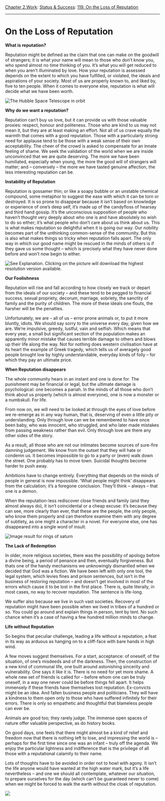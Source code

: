 [Chapter 2.Work](https://www.theschooloflife.com/thebookoflife/category/work/): [Status & Success](https://www.theschooloflife.com/thebookoflife/category/work/status-and-success/): [119. On the Loss of Reputation](https://www.theschooloflife.com/thebookoflife/on-the-loss-of-reputation/)

* * *

# On the Loss of Reputation

**What is reputation?**

Reputation might be defined as the claim that one can make on the goodwill of strangers; it is what your name will mean to those who don’t know you, who spend almost no time thinking of you. It’s what you will get reduced to when you aren’t illuminated by love. How your reputation is assessed depends on the extent to which you have fulfilled, or violated, the ideals and aspirations of your society. Most of us are properly known to, and liked by, five to ten people. When it comes to everyone else, reputation is what will decide what we have been worth.

![The Hubble Space Telescope in orbit](https://cdn.spacetelescope.org/archives/images/thumb700x/hubble_earth_sp01.jpg)

**Why do we want a reputation?**

Reputation can’t buy us love, but it can provide us with those valuable proxies: respect, honour and politeness. Those who are kind to us may not mean it, but they are at least making an effort. Not all of us crave equally the warmth that comes with a good reputation. Those with a particularly strong need for applause tend to be those with a weak sense of their own acceptability. The cheer of the crowd is asked to compensate for an innate feeling of shame. We seek the validation of the world when we are inside unconvinced that we are quite deserving. The more we have been humiliated, especially when young, the more the good will of strangers will matter; and – conversely – the more we have tasted genuine affection, the less interesting reputation can be.

**Instability of Reputation**

Reputation is gossamer thin; or like a soapy bubble or an unstable chemical compound, some metaphor to suggest the ease with which it can be torn or destroyed. It is so prone to disappear because it isn’t based on knowledge or experience of one’s deep self, it’s made up of the candyfloss of hearsay and third hand gossip. It’s the unconscious supposition of people who haven’t thought very deeply about who one is and have absolutely no wish to do so either; it’s what people who don’t care about us think about us. This is what makes reputation so delightful when it is going our way. Our nobility becomes part of the unthinking common-sense of the community. But this is also what makes things so tricky when reputation falls apart. The only way in which our good name might be rescued in the minds of others is if they gave us some thought – which is precisely what they have never done before and won’t now begin to either.

![See Explanation. Clicking on the picture will download the highest resolution version available.](https://apod.nasa.gov/apod/image/1810/NGC1672_Hubble_1080.jpg)

**Our Foolishness**

Reputation will rise and fall according to how closely we track or depart from the ideals of our society – and these tend to be pegged to financial success, sexual propriety, decorum, marriage, sobriety, the sanctity of family and the purity of children. The more of these ideals one flouts, the harsher will be the penalties.

Unfortunately, we are – all of us – error prone animals or, to put it more bluntly, idiots. We should say sorry to the universe every day, given how we are. We’re impulsive, greedy, lustful, vain and selfish. Which means that every year, a small but significant section of the population makes an apparently minor mistake that causes terrible damage to others and blows up their life along the way. Not for nothing does western civilisation have at its heart the example of Greek tragedy, which tells us of averagely good people brought low by highly understandable, everyday kinds of folly – for which they pay an ultimate price.

**When Reputation disappears**

The whole community hears in an instant and one is done for. The punishment may be financial or legal, but the ultimate damage is psychological: one becomes a pariah. In the minds of all those who don’t think about us properly (which is almost everyone), one is now a monster or a numbskull. For life.

From now on, we will need to be looked at through the eyes of love before we re-emerge as in any way human, that is, deserving of even a little pity or understanding. Only through love can we be remembered to have once been baby, who was innocent, who struggled, and who later made mistakes from passing weakness rather than evil. Only through love are there any other sides of the story.

As a result, all those who are not our intimates become sources of sure-fire damning judgement. We know from the outset that they will hate or condemn us. It becomes impossible to go to a party or (even) walk down the street. One probably has to move town. Suicidal thoughts become harder to push away.

Ambitions have to change entirely. Everything that depends on the minds of people in general is now impossible. ‘What people might think’ disappears from the calculation; it’s a foregone conclusion. They’ll think – always – that one is a demon.

When the reputation-less rediscover close friends and family (and they almost always do), it isn’t coincidental or a cheap excuse: it’s because they can see, more clearly than ever, that these are the people, the only people, who know them properly and can therefore examine them with any degree of subtlety, as one might a character in a novel. For everyone else, one has disappeared into a single word of insult.

![Image result for rings of saturn](https://cdn-images-1.medium.com/max/1200/0*K-_iLpaoMAMlFakr.jpg)

**The Lack of Redemption**

In older, more religious societies, there was the possibility of apology before a divine being, a period of penance and then, eventually forgiveness. But thats one of the handy mechanisms we unknowingly dismantled when we decided that God was a fiction. We have been left with only one tool, the legal system, which levies fines and prison sentences, but isn’t in the business of restoring reputation – and doesn’t get involved in most of the errors which cause it to be lost in the first place. There is, quite literally, in most cases, no way to recover reputation. The sentence is life-long.

We suffer also because we live in such vast societies. Recovery of reputation might have been possible when we lived in tribes of a hundred or so. You could go around and explain things in person, tent by tent. No such chance when it’s a case of having a few hundred million minds to change.

**Life without Reputation**

So begins that peculiar challenge, leading a life without a reputation, a feat in its way as arduous as hanging on to a cliff-face with bare hands in high wind.

A few moves suggest themselves. For a start, acceptance: of oneself, of the situation, of one’s misdeeds and of the darkness. Then, the construction of a new kind of communal life, one built around astonishing sincerity and vulnerability. One says it like it is. There is no need for yet more shame. A whole new set of friends is called for – before whom one can be truly oneself, in a way one never could be before things fell apart. It helps immensely if these friends have themselves lost reputation. Ex-convicts might be an idea. And fallen business people and politicians. They will have a kindness to them open only to those who have suffered infinitely for their errors. There is only so empathetic and thoughtful that blameless people can ever be.

Animals are good too; they rarely judge. The immense open spaces of nature offer valuable perspective, as do history books.

On good days, one feels that there might almost be a kind of relief and freedom now that there is nothing left to lose, and impressing the world is – perhaps for the first time since one was an infant – truly off the agenda. We enjoy the particular lightness and indifference that is the privilege of all those with a reputational calamity to their name.

Lots of thoughts have to be avoided in order not to howl with agony. It isn’t the life anyone would have wanted at the high water mark, but it’s a life nevertheless – and one we should all contemplate, whatever our situation, to prepare ourselves for the day (which can’t be guaranteed never to come) when we might be forced to walk the earth without the cloak of reputation.

[![](https://img.youtube.com/vi/k-k23Lk9njY/0.jpg)](https://www.youtube.com/embed/k-k23Lk9njY '')
